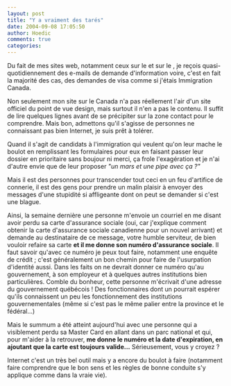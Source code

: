 ```yaml
---
layout: post
title: "Y a vraiment des tarés"
date: 2004-09-08 17:05:50
author: Hoedic
comments: true
categories: 
---
```



Du fait de mes sites web, notamment ceux sur le  et sur le , je reçois quasi-quotidiennement des e-mails de demande d'information voire, c'est en fait la majorité des cas, des demandes de visa comme si j'étais Immigration Canada.

Non seulement mon site sur le Canada n'a pas réellement l'air d'un site officiel du point de vue design, mais surtout il n'en a pas le contenu. Il suffit de lire quelques lignes avant de se précipiter sur la zone contact pour le comprendre. Mais bon, admettons qu'il s'agisse de personnes ne connaissant pas bien Internet, je suis prêt à tolérer.

Quand il s'agit de candidats à l'immigration qui veulent qu'on leur mache le boulot en remplissant les formulaires pour eux en faisant passer leur dossier en prioritaire sans boujour ni merci, ça frole l'exagération et je n'ai d'autre envie que de leur proposer *"un mars et une pipe avec ça ?"*

Mais il est des personnes pour transcender tout ceci en un feu d'artifice de connerie, il est des gens pour prendre un malin plaisir à envoyer des messages d'une stupidité si affligeante dont on peut se demander si c'est une blague.

Ainsi, la semaine dernière une personne m'envoie un courriel en me disant avoir perdu sa carte d'assurance sociale (oui, car j'explique comment obtenir la carte d'assurance sociale canadienne pour un nouvel arrivant) et demande au destinataire de ce message, votre humble serviteur, de bien vouloir refaire sa carte **et il me donne son numéro d'assurance sociale**. Il faut savoir qu'avec ce numéro je peux tout faire, notamment une enquête de crédit ; c'est généralement un bon chemin pour faire de l'usurpation d'identité aussi. Dans les faits on ne devrait donner ce numéro qu'au gouvernement, à son employeur et à quelques autres institutions bien particulières. Comble du bonheur, cette personne m'écrivait d'une adresse du gouvernement québécois ! Des fonctionnaires dont un pourrait espérer qu'ils connaissent un peu les fonctionnement des institutions gouvernementales (même si c'est pas le même palier entre la province et le fédéral...)

Mais le summum a été atteint aujourd'hui avec une personne qui a visiblement perdu sa Master Card en allant dans un parc national et qui, pour m'aider à la retrouver, **me donne le numéro et la date d'expiration, en ajoutant que la carte est toujours valide...** Sérieusement, vous y croyez ?

Internet c'est un très bel outil mais y a encore du boulot à faire (notamment faire comprendre que le bon sens et les règles de bonne conduite s'y applique comme dans la vraie vie).